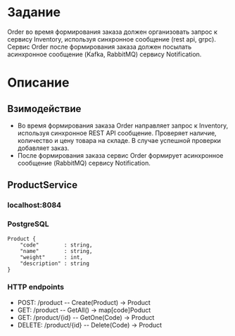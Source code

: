 # Задание

Order во время формирования заказа должен организовать запрос к сервису Inventory, используя синхронное сообщение (rest api, grpc). Сервис Order после формирования заказа должен посылать асинхронное сообщение (Kafka, RabbitMQ) сервису Notification.

# Описание

## Взимодействие

- Во время формирования заказа Order направляет запрос к Inventory, используя синхронное REST API сообщение. Проверяет наличие, количество и цену товара на складе. В случае успешной проверки добавляет заказ.
- После формирования заказа сервис Order формирует асинхронное сообщение (RabbitMQ) сервису Notification.

## ProductService 

### localhost:8084

### PostgreSQL

```
Product { 
	"code"        : string,
	"name" 	      : string,
	"weight"      : int,
	"description" : string
}
```
	
### HTTP endpoints

-   POST: /product 	-- Create(Product) -> Product
-    GET: /product 	-- GetAll() 	   -> map\[code\]Poduct
-    GET: /product/{id} -- GetOne(Code)    -> Product
- DELETE: /product/{id} -- Delete(Code)    -> Product
